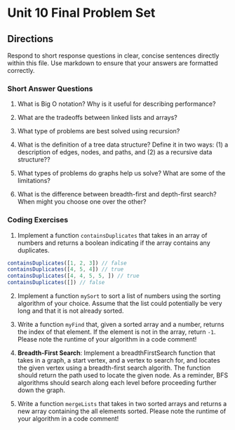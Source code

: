# Unit 10 Final Problem Set

## Directions

Respond to short response questions in clear, concise sentences directly within this file. Use markdown to ensure that your answers are formatted correctly.

### Short Answer Questions

1. What is Big O notation? Why is it useful for describing performance?

2. What are the tradeoffs between linked lists and arrays?

3. What type of problems are best solved using recursion?

4. What is the definition of a tree data structure? Define it in two ways: (1) a description of edges, nodes, and paths, and (2) as a recursive data structure??

5. What types of problems do graphs help us solve? What are some of the limitations?

6. What is the difference between breadth-first and depth-first search? When might you choose one over the other?



### Coding Exercises

1. Implement a function `containsDuplicates` that takes in an array of numbers and returns a boolean indicating if the array contains any duplicates. 

```js
containsDuplicates([1, 2, 3]) // false
containsDuplicates([4, 5, 4]) // true
containsDuplicates([4, 4, 5, 5, ]) // true
containsDuplicates([]) // false
```

2. Implement a function `mySort` to sort a list of numbers using the sorting algorithm of your choice. Assume that the list could potentially be very long and that it is not already sorted. 

3. Write a function `myFind` that, given a sorted array and a number, returns the index of that element. If the element is not in the array, return `-1`. Please note the runtime of your algorithm in a code comment!

4. **Breadth-First Search**: Implement a breadthFirstSearch function that takes in a graph, a start vertex, and a vertex to search for, and locates the given vertex using a breadth-first search algorith. The function should return the path used to locate the given node. As a reminder, BFS algorithms should search along each level before proceeding further down the graph.

5. Write a function `mergeLists` that takes in two sorted arrays and returns a new array containing the all elements sorted. Please note the runtime of your algorithm in a code comment!